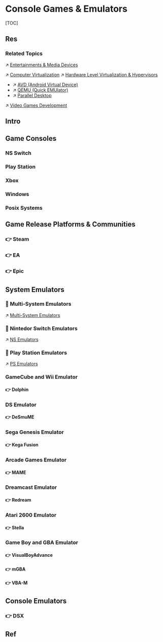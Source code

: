 # Console Games & Emulators

[TOC]



## Res
### Related Topics
↗ [Entertainments & Media Devices](../../../../Hardware%20&%20EE%20Related%20Theories/Auxiliary%20Hardware%20&%20Peripherals%20(IO%20Devices)/Input%20&%20Output%20Devices/Entertainments%20&%20Media%20Devices/Entertainments%20&%20Media%20Devices.md)

↗ [Computer Virtualization](../../../../../Software%20Engineering/🦄%20Computer%20Virtualization/Computer%20Virtualization.md)
↗ [Hardware Level Virtualization & Hypervisors](../../../../../Software%20Engineering/🦄%20Computer%20Virtualization/Hardware%20Level%20Virtualization%20&%20Hypervisors/Hardware%20Level%20Virtualization%20&%20Hypervisors.md)
- ↗ [AVD (Android Virtual Device)](../../../../../Software%20Engineering/🦄%20Computer%20Virtualization/Hardware%20Level%20Virtualization%20&%20Hypervisors/Hypervisors%20Implementation/Hosted%20Hypervisor/Independant/AVD%20(Android%20Virtual%20Device)/AVD%20(Android%20Virtual%20Device).md)
- ↗ [QEMU (Quick EMUlator)](../../../../../Software%20Engineering/🦄%20Computer%20Virtualization/Hardware%20Level%20Virtualization%20&%20Hypervisors/Hypervisors%20Implementation/Hosted%20Hypervisor/Independant/QEMU%20(Quick%20EMUlator)/QEMU%20(Quick%20EMUlator).md)
- ↗ [Parallel Desktop](../../../../../Software%20Engineering/🦄%20Computer%20Virtualization/Hardware%20Level%20Virtualization%20&%20Hypervisors/Hypervisors%20Implementation/Hosted%20Hypervisor/Independant/Parallel%20Desktop.md)

↗ [Video Games Development](../../../../../Software%20Engineering/☝️%20Application%20Software%20Engineering/🎨%20Computer%20Graphics%20Programming/Video%20Games%20Development/Video%20Games%20Development.md)



## Intro



## Game Consoles
### NS Switch


### Play Station


### Xbox


### Windows


### Posix Systems



## Game Release Platforms & Communities
### 👉 Steam

### 👉 EA

### 👉 Epic



## System Emulators
### 📌 Multi-System Emulators
↗ [Multi-System Emulators](Console%20Platform%20Emulators/Multi-System%20Emulators/Multi-System%20Emulators.md)


### 📌 Nintedor Switch Emulators
↗ [NS Emulators](Console%20Platform%20Emulators/NS%20Emulators/NS%20Emulators.md)


### 📌 Play Station Emulators
↗ [PS Emulators](Console%20Platform%20Emulators/PS%20Emulators/PS%20Emulators.md)


### GameCube and Wii Emulator
#### 👉 Dolphin
### DS Emulator
#### 👉 DeSmuME
### Sega Genesis Emulator
#### 👉 Kega Fusion
### Arcade Games Emulator
#### 👉 MAME
### Dreamcast Emulator
#### 👉 Redream
### Atari 2600 Emulator
#### 👉 Stella
### Game Boy and GBA Emulator
#### 👉 VisualBoyAdvance
#### 👉 mGBA
#### 👉 VBA-M



## Console Emulators
### 👉 DSX



## Ref
[The Best Emulators for Playing Retro Games on Modern Devices]: https://www.pcmag.com/how-to/the-best-emulators-for-playing-retro-games-on-modern-devices


[帝国时代4/Age of Empires IV/支持网络联机]: https://www.foxsgame.com/898.html

[How can ı FİX this problem in age of empires 4]: https://answers.microsoft.com/en-us/xbox/forum/all/how-can-ı-fİx-this-problem-in-age-of/06c44f84-d1f8-4c30-a998-38ec0bbb130e
[Error code: C0OTO1R04X-01 52656C6903E8]: https://forums.ageofempires.com/t/error-code-c0oto1r04x-01-52656c6903e8/248263/2
